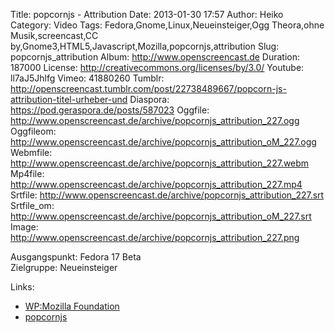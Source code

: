 Title: popcornjs - Attribution
Date: 2013-01-30 17:57
Author: Heiko
Category: Video
Tags: Fedora,Gnome,Linux,Neueinsteiger,Ogg Theora,ohne Musik,screencast,CC by,Gnome3,HTML5,Javascript,Mozilla,popcornjs,attribution
Slug: popcornjs_attribution
Album: http://www.openscreencast.de
Duration: 187000
License: http://creativecommons.org/licenses/by/3.0/
Youtube: ll7aJ5Jhlfg
Vimeo: 41880260
Tumblr: http://openscreencast.tumblr.com/post/22738489667/popcorn-js-attribution-titel-urheber-und
Diaspora: https://pod.geraspora.de/posts/587023
Oggfile: http://www.openscreencast.de/archive/popcornjs_attribution_227.ogg
Oggfileom: http://www.openscreencast.de/archive/popcornjs_attribution_oM_227.ogg
Webmfile: http://www.openscreencast.de/archive/popcornjs_attribution_227.webm
Mp4file: http://www.openscreencast.de/archive/popcornjs_attribution_227.mp4
Srtfile: http://www.openscreencast.de/archive/popcornjs_attribution_227.srt
Srtfile_om: http://www.openscreencast.de/archive/popcornjs_attribution_oM_227.srt
Image: http://www.openscreencast.de/archive/popcornjs_attribution_227.png

Ausgangspunkt: Fedora 17 Beta  
Zielgruppe: Neueinsteiger  

Links:

  * [WP:Mozilla Foundation](https://de.wikipedia.org/wiki/Mozilla_Foundation "Link zu WP:Mozilla_Foundation" )
  * [popcornjs](http://popcornjs.org/ "Link zu popcornjs" )

